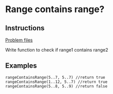 # Range contains range?

## Instructions
[Problem files](.)

Write function to check if range1 contains range2

## Examples
```
rangeContainsRange(5..7, 5..7) //return true
rangeContainsRange(1..12, 5..7) //return true
rangeContainsRange(5..8, 5..9) //return false

```

